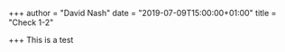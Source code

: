 +++
author = "David Nash"
date = "2019-07-09T15:00:00+01:00"
title = "Check 1-2"

+++
This is a test